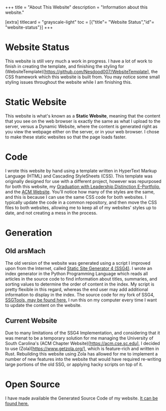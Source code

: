 +++
title = "About This Website"
description = "Information about this website."

[extra]
titlecard = "grayscale-light"
toc = [{"title"= "Website Status","id"= "website-status"}]
+++
  
<h1 class="accent-4 vbar"> Website Status</h1>

This website is still very much a work in progress. I have a lot of work to finish in creating the template, and finishing the styling for (WebsiteTemplate)[https://github.com/Nesdood007/WebsiteTemplate], the CSS framework which this website is built from. You may notice some small styling issues throughout the website while I am finishing this.

# Static Website

This website is what's known as a __Static Website__, meaning that the content that you see on the web browser is exactly the same as what I upload to the server, versus a Dynamic Website, where the content is generated right as you view the webpage either on the server, or in your web browser. I chose to make these static websites so that the page loads faster.
  
# Code

I wrote this website by hand using a template written in HyperText Markup Language (HTML) and Cascading StyleSheets (CSS). This template was originally designed for use with a different project, however was repurposed for both this website, my [Graduation with Leadership Distinction E-Portfolio](https://cse.sc.edu/~mboleary), and the [ACM Website](https://acm.cse.sc.edu). You'll notice how many of the styles are the same, and this is because I can use the same CSS code for both websites. I typically update the code in a common repository, and then move the CSS files to both websites, allowing me to keep all of my websites' styles up to date, and not creating a mess in the process.

# Generation


## Old arsMach

The old version of the website was generated using a script I improved upon from the Internet, called [Static Site Generator 4 (SSG4)](https://www.romanzolotarev.com/ssg.html). I wrote an index generator in the Python Programming Language which reads all articles in the source code to find information about titles, summaries, and sorting values to determine the order of content in the index. My script is pretty flexible in this regard, whereas the end user may add additional information to display in the index. The source code for my fork of SSG4, [SSGTools, may be found here.](https://github.com/Nesdood007/ssgtools) I run this on my computer every time I want to update the content on the website.

## Current Website

Due to many limitations of the SSG4 Implementation, and considering that it was menat to be a temporary solution for me managing the University of South Carolina's (ACM Chapter Website)[https://acm.cse.sc.edu], I decided to use (Zola)[https://www.getzola.org/], which is feature-rich and written in Rust. Rebuilding this website using Zola has allowed for me to implement a number of new features into the website that would have required re-writing large portions of the old SSG, or applying hacky scripts on top of it.


# Open Source

I have made available the Generated Source Code of my website. [It can be found here.](https://gitlab.com/mboleary/mboleary.gitlab.io)


